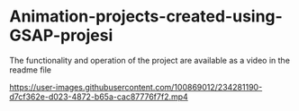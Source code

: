 # Animation-projects-created-using-GSAP-projesi
The functionality and operation of the project are available as a video in the readme file


https://user-images.githubusercontent.com/100869012/234281190-d7cf362e-d023-4872-b65a-cac87776f7f2.mp4


